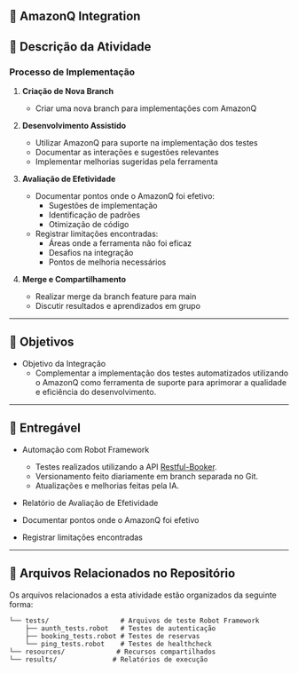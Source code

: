 ## 📝 AmazonQ Integration

## 📌 Descrição da Atividade

### Processo de Implementação
1. **Criação de Nova Branch**
   - Criar uma nova branch para implementações com AmazonQ

2. **Desenvolvimento Assistido**
   - Utilizar AmazonQ para suporte na implementação dos testes
   - Documentar as interações e sugestões relevantes
   - Implementar melhorias sugeridas pela ferramenta

3. **Avaliação de Efetividade**
   - Documentar pontos onde o AmazonQ foi efetivo:
     - Sugestões de implementação
     - Identificação de padrões
     - Otimização de código
   - Registrar limitações encontradas:
     - Áreas onde a ferramenta não foi eficaz
     - Desafios na integração
     - Pontos de melhoria necessários

4. **Merge e Compartilhamento**
   - Realizar merge da branch feature para main
   - Discutir resultados e aprendizados em grupo

---

## 🎯 Objetivos

- Objetivo da Integração
  - Complementar a implementação dos testes automatizados utilizando o AmazonQ como ferramenta de suporte para aprimorar a qualidade e eficiência do desenvolvimento.

---

## 📝 Entregável

- Automação com Robot Framework
  - Testes realizados utilizando a API [Restful-Booker](https://restful-booker.herokuapp.com/apidoc/index.html).
  - Versionamento feito diariamente em branch separada no Git.
  - Atualizações e melhorias feitas pela IA.

- Relatório de Avaliação de Efetividade
 - Documentar pontos onde o AmazonQ foi efetivo
 - Registrar limitações encontradas

---

## 📂 Arquivos Relacionados no Repositório

Os arquivos relacionados a esta atividade estão organizados da seguinte forma:

```
└── tests/                  # Arquivos de teste Robot Framework
    ├── aunth_tests.robot   # Testes de autenticação
    ├── booking_tests.robot # Testes de reservas
    └── ping_tests.robot    # Testes de healthcheck
└── resources/             # Recursos compartilhados
└── results/              # Relatórios de execução
```
